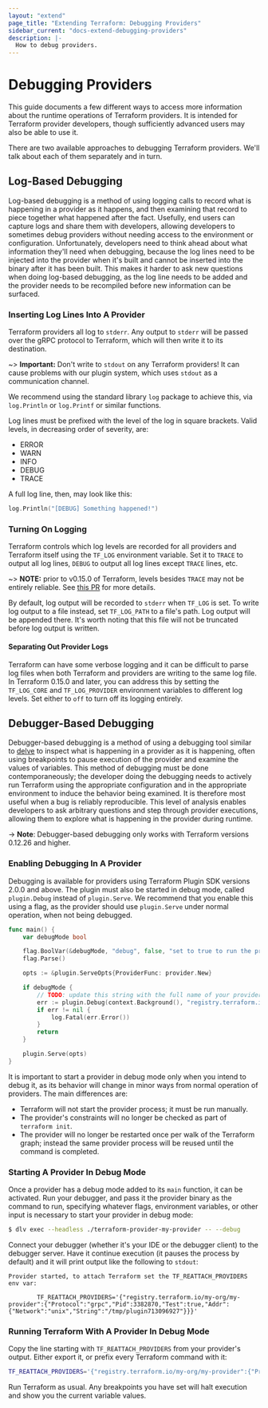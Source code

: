 ```yaml
---
layout: "extend"
page_title: "Extending Terraform: Debugging Providers"
sidebar_current: "docs-extend-debugging-providers"
description: |-
  How to debug providers.
---
```


# Debugging Providers

This guide documents a few different ways to access more information about the
runtime operations of Terraform providers. It is intended for Terraform
provider developers, though sufficiently advanced users may also be able to use
it.

There are two available approaches to debugging Terraform providers. We'll talk
about each of them separately and in turn.

## Log-Based Debugging

Log-based debugging is a method of using logging calls to record what is
happening in a provider as it happens, and then examining that record to piece
together what happened after the fact. Usefully, end users can capture logs and
share them with developers, allowing developers to sometimes debug providers
without needing access to the environment or configuration. Unfortunately,
developers need to think ahead about what information they'll need when
debugging, because the log lines need to be injected into the provider when
it's built and cannot be inserted into the binary after it has been built. This
makes it harder to ask new questions when doing log-based debugging, as the log
line needs to be added and the provider needs to be recompiled before new
information can be surfaced.

### Inserting Log Lines Into A Provider

Terraform providers all log to `stderr`. Any output to `stderr` will be passed
over the gRPC protocol to Terraform, which will then write it to its
destination.

~> **Important:** Don't write to `stdout` on any Terraform providers! It can cause
   problems with our plugin system, which uses `stdout` as a communication
   channel.

We recommend using the standard library `log` package to achieve this,
via `log.Println` or `log.Printf` or similar functions.

Log lines must be prefixed with the level of the log in square brackets. Valid
levels, in decreasing order of severity, are:

* ERROR
* WARN
* INFO
* DEBUG
* TRACE

A full log line, then, may look like this:

```go
log.Println("[DEBUG] Something happened!")
```

### Turning On Logging

Terraform controls which log levels are recorded for all providers and
Terraform itself using the `TF_LOG` environment variable. Set it to `TRACE` to
output all log lines, `DEBUG` to output all log lines except `TRACE` lines,
etc.

~> **NOTE:** prior to v0.15.0 of Terraform, levels besides `TRACE` may not be
   entirely reliable. See [this
   PR](https://github.com/hashicorp/terraform/pull/26632) for more details.

By default, log output will be recorded to `stderr` when `TF_LOG` is set. To
write log output to a file instead, set `TF_LOG_PATH` to a file's path. Log
output will be appended there. It's worth noting that this file will not be
truncated before log output is written.

#### Separating Out Provider Logs

Terraform can have some verbose logging and it can be difficult to parse log
files when both Terraform and providers are writing to the same log file. In
Terraform 0.15.0 and later, you can address this by setting the `TF_LOG_CORE`
and `TF_LOG_PROVIDER` environment variables to different log levels.
Set either to `off` to turn off its logging entirely.

## Debugger-Based Debugging

Debugger-based debugging is a method of using a debugging tool similar to
[delve](https://github.com/go-delve/delve) to inspect what is happening in a
provider as it is happening, often using breakpoints to pause execution of the
provider and examine the values of variables. This method of debugging must be
done contemporaneously; the developer doing the debugging needs to actively run
Terraform using the appropriate configuration and in the appropriate
environment to induce the behavior being examined. It is therefore most useful
when a bug is reliably reproducible. This level of analysis enables developers to
ask arbitrary questions and step through provider executions, allowing them to 
explore what is happening in the provider during runtime.

-> **Note**: Debugger-based debugging only works with Terraform versions
   0.12.26 and higher.

### Enabling Debugging In A Provider

Debugging is available for providers using Terraform Plugin SDK versions 2.0.0
and above. The plugin must also be started in debug
mode, called `plugin.Debug` instead of `plugin.Serve`. We recommend that you
enable this using a flag, as the provider should use `plugin.Serve` under
normal operation, when not being debugged.

```go
func main() {
	var debugMode bool

	flag.BoolVar(&debugMode, "debug", false, "set to true to run the provider with support for debuggers like delve")
	flag.Parse()

	opts := &plugin.ServeOpts{ProviderFunc: provider.New}

	if debugMode {
		// TODO: update this string with the full name of your provider as used in your configs
		err := plugin.Debug(context.Background(), "registry.terraform.io/my-org/my-provider", opts)
		if err != nil {
			log.Fatal(err.Error())
		}
		return
	}

	plugin.Serve(opts)
}
```

It is important to start a provider in debug mode only when you intend
to debug it, as its behavior will change in minor ways from normal operation of
providers. The main differences are:

* Terraform will not start the provider process; it must be run manually.
* The provider's constraints will no longer be checked as part of `terraform
  init`.
* The provider will no longer be restarted once per walk of the Terraform
  graph; instead the same provider process will be reused until the command is
  completed.

### Starting A Provider In Debug Mode

Once a provider has a debug mode added to its `main` function, it can be
activated. Run your debugger, and pass it the provider binary as the command to
run, specifying whatever flags, environment variables, or other input is
necessary to start your provider in debug mode:

```sh
$ dlv exec --headless ./terraform-provider-my-provider -- --debug
```

Connect your debugger (whether it's your IDE or the debugger client) to the
debugger server. Have it continue execution (it pauses the process by default)
and it will print output like the following to `stdout`:

```
Provider started, to attach Terraform set the TF_REATTACH_PROVIDERS env var:

        TF_REATTACH_PROVIDERS='{"registry.terraform.io/my-org/my-provider":{"Protocol":"grpc","Pid":3382870,"Test":true,"Addr":{"Network":"unix","String":"/tmp/plugin713096927"}}}'
```

### Running Terraform With A Provider In Debug Mode

Copy the line starting with `TF_REATTACH_PROVIDERS` from your provider's
output. Either export it, or prefix every Terraform command with it:

```sh
TF_REATTACH_PROVIDERS='{"registry.terraform.io/my-org/my-provider":{"Protocol":"grpc","Pid":3382870,"Test":true,"Addr":{"Network":"unix","String":"/tmp/plugin713096927"}}}' terraform apply
```

Run Terraform as usual. Any breakpoints you have set will halt execution and
show you the current variable values.
